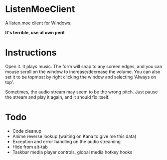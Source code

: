 # ListenMoeClient
A listen.moe client for Windows.

**It's terrible, use at own peril**

# Instructions
Open it. It plays music. 
The form will snap to any screen edges, and you can mouse scroll on the window to increase/decrease the volume. You can also set it to be topmost by right clicking the window and selecting 'Always on top'. 

Sometimes, the audio stream may seem to be the wrong pitch. Just pause the stream and play it again, and it should fix itself.

# Todo

 - Code cleanup
 - Anime reverse lookup (waiting on Kana to give me this data)
 - Exception and error handling on the audio streaming
 - Hide from alt-tab
 - Taskbar media player controls, global media hotkey hooks
